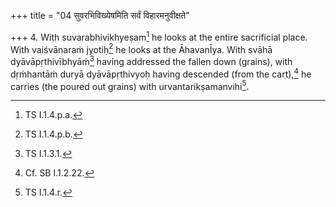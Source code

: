 +++
title = "04 सुवरभिविख्येषमिति सर्वं विहारमनुवीक्षते"

+++
4. With suvarabhivikhyeṣam[^1] he looks at the entire sacrificial place. With vaiśvānaraṁ jyotiḥ[^2] he looks at the ĀhavanĪya. With svāhā dyāvāpṛthivībhyāṁ[^3] having addressed the fallen down (grains), with dṛṁhantāṁ duryā dyāvāpṛthivyoḥ having descended (from the cart),[^5] he carries (the poured out grains) with urvantarikṣamanvihi[^6].  

[^1]: TS I.1.4.p.a.  

[^2]: TS I.1.4.p.b.  

[^3]: TS I.1.3.1.  

[^4]: TS I.1.4.q.  

[^5]: Cf. SB I.1.2.22.  

[^6]: TS I.1.4.r.  
